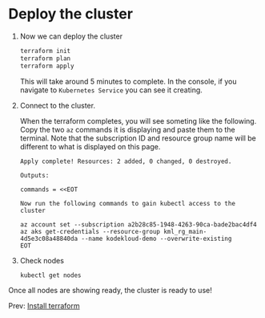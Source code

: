 # Deploy the cluster

1. Now we can deploy the cluster

    ```bash
    terraform init
    terraform plan
    terraform apply
    ```

    This will take around 5 minutes to complete. In the console, if you navigate to `Kubernetes Service` you can see it creating.

1. Connect to the cluster.

    When the terraform completes, you will see someting like the following. Copy the two `az` commands it is displaying and paste them to the terminal. Note that the subscription ID and resource group name will be different to what is displayed on this page.

    ```
    Apply complete! Resources: 2 added, 0 changed, 0 destroyed.

    Outputs:

    commands = <<EOT

    Now run the following commands to gain kubectl access to the cluster

    az account set --subscription a2b28c85-1948-4263-90ca-bade2bac4df4
    az aks get-credentials --resource-group kml_rg_main-4d5e3c08a48840da --name kodekloud-demo --overwrite-existing
    EOT
    ```

1. Check nodes

    ```bash
    kubectl get nodes
    ```

Once all nodes are showing ready, the cluster is ready to use!

Prev: [Install terraform](./03-install-terraform.md)
